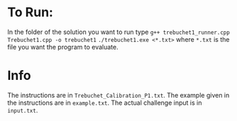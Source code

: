 # To Run: 

In the folder of the solution you want to run type
`g++ trebuchet1_runner.cpp Trebuchet1.cpp -o trebuchet1`
`./trebuchet1.exe <*.txt>` 
where `*.txt` is the file you want the program to evaluate.

# Info

The instructions are in `Trebuchet_Calibration_P1.txt`.
The example given in the instructions are in `example.txt`.
The actual challenge input is in `input.txt`.
